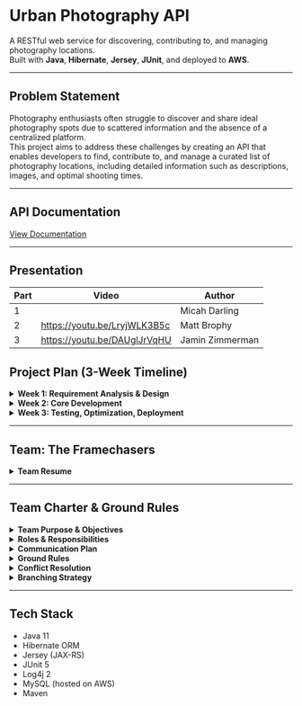 # Urban Photography API
A RESTful web service for discovering, contributing to, and managing photography locations.  
Built with **Java**, **Hibernate**, **Jersey**, **JUnit**, and deployed to **AWS**.

---

## Problem Statement
Photography enthusiasts often struggle to discover and share ideal photography spots due to scattered information and the absence of a centralized platform.  
This project aims to address these challenges by creating an API that enables developers to find, contribute to, and manage a curated list of photography locations, including detailed information such as descriptions, images, and optimal shooting times.

---

## API Documentation

[View Documentation](apiDocumentation.md)

---

## Presentation
|Part|Video| Author        |
|--|--|---------------|
|1|| Micah Darling |
|2|https://youtu.be/LryjWLK3B5c| Matt Brophy   |
|3|https://youtu.be/DAUglJrVqHU| Jamin Zimmerman|

## Project Plan (3-Week Timeline)

<details>
<summary><strong>Week 1: Requirement Analysis & Design</strong></summary>

- [X] Finalize API functionality and endpoints (GET, POST, PUT, DELETE)
- [ ] Design the database schema for Location model using Hibernate
- [ ] Set up Maven structure and dependencies (Hibernate, Log4j, JUnit, gitIgnore, Persistence package with classes Database, PropertiesLoader, GenericDao)
- [ ] Configure AWS for DB hosting - Matt will ask Paula
- [X] Assign tasks and roles
- [ ] Create Location and Coordinate entities - Micah
- [ ] Map entities to database via hibernate - Micah
- [ ] Setup API endpoint service shells '/services' & '/locations' shells for our URI endpoints

**Deliverables**:
- Codebase setup
- API design
- AWS DB connection
- Planning doc with milestones
</details>

<details>
<summary><strong>Week 2: Core Development</strong></summary>

- Implement CRUD endpoints with Hibernate
- Configure Log4j for logging
- Write internal unit tests with JUnit
- Code documentation and comments

**Deliverables**:
- Functional REST API
- Logging support
- In-progress code documentation
</details>

<details>
<summary><strong>Week 3: Testing, Optimization, Deployment</strong></summary>

- Write full JUnit tests (including edge cases)
- Deploy to AWS
- Write user + developer documentation

**Deliverables**:
- Fully tested API
- AWS deployment
- Polished documentation
</details>

---

## Team: The Framechasers

<details>
<summary><strong>Team Resume</strong></summary>

**Jamin Zimmerman**  
Sheboygan, WI  
Java, GitHub, JS, debugging  
UW-Stout & MATC  
Clean code & collaboration  
Rock climbing, sports, music

---

**Micah Darling**  
Sun Prairie, WI  
Java, OOP, front-end  
UW-Platteville & Madison College  
Creative problem solver  
Hiking, board games, hockey

---

**Alperen Ozelce**  
Izmir, Türkiye  
Java, full stack  
Political Science @ MCBU  
Curious & quick learner  
Photography, swimming

---

**Matt Brophy**  
Rhinelander, WI  
Java, SQL, HTML/CSS  
Madison College  
Project management pro  
BBQ master, charcuterie fan
</details>

---

## Team Charter & Ground Rules

<details>
<summary><strong>Team Purpose & Objectives</strong></summary>

**Purpose**:
- Build a public-facing web service
- Document it well
- Showcase a polished team portfolio

**Objectives**:
- CRUD REST API
- Final presentation
- Weekly logs & GitHub repo
- Project plan with timeline
</details>

<details>
<summary><strong>Roles & Responsibilities</strong></summary>

| Role            | Assigned To       | Responsibilities              |
|-----------------|-------------------|-------------------------------|
| Coordinator     | Alperen Ozelce    | Coordinate team meetings      |
| Meeting Leader  | Jamin Zimmerman   | Lead team meetings            |
| Scribe          | Matt Brophy       | Document & submit minutes     |
| Repo Manager    | Micah Darling     | Create & manage GitHub repo   |
</details>

<details>
<summary><strong>Communication Plan</strong></summary>

- **Slack** for daily communication
- **Teams** for weekly meetings (Wednesday @ 4:30 PM)
- Slack used for team and instructor updates
</details>

<details>
<summary><strong>Ground Rules</strong></summary>

- Everyone contributes
- Attend weekly meetings (or provide an update)
- Meet deadlines
- Communicate when stuck
- Provide respectful, constructive feedback
</details>

<details>
<summary><strong>Conflict Resolution</strong></summary>

- Use team vote to resolve disputes
- Seek mutual understanding
- Escalate to instructor if needed
- If team member is unresponsive for 48+ hours, and team has tried to contact at least 3 times, the team will let the instructor know and pick up any assigned work we feel is crucial.
</details>

<details>
<summary><strong>Branching Strategy</strong></summary>

- Follow Java best practices
- Branch by feature
- Pull requests will be noted in Slack when they are ready and anyone will pick them up
- Merge Main branch into your own branch before pushing for code review

</details>

---

## Tech Stack
- Java 11
- Hibernate ORM
- Jersey (JAX-RS)
- JUnit 5
- Log4j 2
- MySQL (hosted on AWS)
- Maven  

